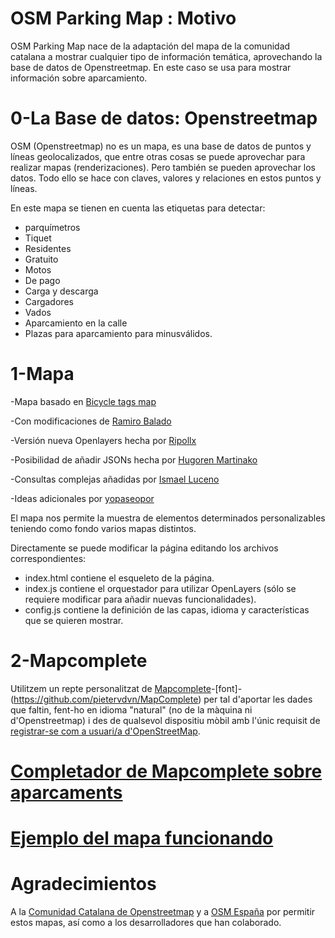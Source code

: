 # OSM Parking Map : Motivo
OSM Parking Map nace de la adaptación del mapa de la comunidad catalana a mostrar cualquier tipo de información temática, aprovechando la base de datos de Openstreetmap. En este caso se usa para mostrar información sobre aparcamiento.

# 0-La Base de datos: Openstreetmap
OSM (Openstreetmap) no es un mapa, es una base de datos de puntos y líneas geolocalizados, que entre otras cosas se puede aprovechar para realizar mapas (renderizaciones). Pero también se pueden aprovechar los datos. Todo ello se hace con claves, valores y relaciones en estos puntos y líneas.

En este mapa se tienen en cuenta las etiquetas para detectar:

*	parquímetros
* 	Tiquet
*	Residentes
*	Gratuito
*	Motos
*	De pago
*	Carga y descarga
*	Cargadores
*	Vados
*	Aparcamiento en la calle
*	Plazas para aparcamiento para minusválidos.

# 1-Mapa

-Mapa basado en [Bicycle tags map](https://wiki.openstreetmap.org/wiki/Bicycle_tags_map)

-Con modificaciones de [Ramiro Balado](https://github.com/Qjammer)

-Versión nueva Openlayers hecha por [Ripollx](https://github.com/Ripollx)

-Posibilidad de añadir JSONs hecha por [Hugoren Martinako ](https://github.com/Crashillo)

-Consultas complejas añadidas por [Ismael Luceno](https://github.com/ismaell)

-Ideas adicionales por [yopaseopor](https://github.com/yopaseopor)

El mapa nos permite la muestra de elementos determinados personalizables teniendo como fondo varios mapas distintos.

Directamente se puede modificar la página editando los archivos correspondientes:

* index.html contiene el esqueleto de la página.
* index.js contiene el orquestador para utilizar OpenLayers (sólo se requiere modificar para añadir nuevas funcionalidades).
* config.js contiene la definición de las capas, idioma y características que se quieren mostrar.


# 2-Mapcomplete

Utilitzem un repte personalitzat de [Mapcomplete](https://mapcomplete.osm.be)-[font]-(https://github.com/pietervdvn/MapComplete) per tal d'aportar les dades que faltin, fent-ho en idioma "natural" (no de la màquina ni d'Openstreetmap) i des de qualsevol dispositiu mòbil amb l'únic requisit de [registrar-se com a usuari/a d'OpenStreetMap](https://www.openstreetmap.org/login).

# [Completador de Mapcomplete sobre aparcaments](https://mapcomplete.osm.be/theme.html?userlayout=https://raw.githubusercontent.com/yopaseopor/mcquests/main/libraries.json)

# [Ejemplo del mapa funcionando](https://osm-es.github.io/osmparkingmap)

# Agradecimientos

A la [Comunidad Catalana de Openstreetmap](https://t.me/osmcat) y a [OSM España](https://t.me/osmes) por permitir estos mapas, así como a los desarrolladores que han colaborado. 

